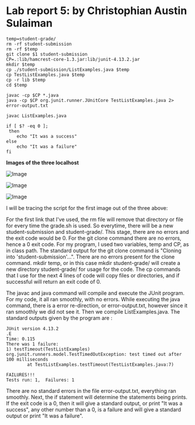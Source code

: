 #  Lab report 5: by Christophian Austin Sulaiman
```
temp=student-grade/
rm -rf student-submission
rm -rf $temp
git clone $1 student-submission
CP=.:lib/hamcrest-core-1.3.jar:lib/junit-4.13.2.jar
mkdir $temp
cp ./student-submission/ListExamples.java $temp
cp TestListExamples.java $temp
cp -r lib $temp
cd $temp

javac -cp $CP *.java
java -cp $CP org.junit.runner.JUnitCore TestListExamples.java 2> error-output.txt

javac ListExamples.java

if [ $? -eq 0 ];
 then
    echo "It was a success"
else
    echo "It was a failure"
fi
```

**Images of the three localhost**

![Image](../../../../../../C:/Users/Christophian%20S/Documents/GitHub/cse15l-lab-reports/Phian%201.png)

![Image](../../../../../../C:/Users/Christophian%20S/Documents/GitHub/cse15l-lab-reports/Phian%202.png)

![Image](../../../../../../C:/Users/Christophian%20S/Documents/GitHub/cse15l-lab-reports/Phian%203.png)


I will be tracing the script for the first image out of the three above:



For the first link that I've used, the rm file will remove that directory or file for every time the grade.sh is used. So everytime, there will be a new student-submission and student-grade/. This stage, there are no errors and the exit code would be 0. For the git clone command there are no errors, hence a 0 exit code. For my program, I used two variables, temp and CP, as in class path. The standard output for the git clone command is "Cloning into 'student-submission'...".  There are no errors present for the clone command. mkdir temp, or in this case mkdir student-grade/ will create a new directory student-grade/ for usage for the code. The cp commands that I use for the next 4 lines of code will copy files or directories, and if successful will return an exit code of 0. 

The javac and java command will compile and execute the JUnit program. For my code, it all ran smoothly, with no errors. While executing the java command, there is a error re-direction, or error-output.txt, however since it ran smoothly we did not see it. Then we compile ListExamples.java. The standard outputs given by the program are :
```
JUnit version 4.13.2
.E
Time: 0.115
There was 1 failure:
1) testTimeout(TestListExamples)
org.junit.runners.model.TestTimedOutException: test timed out after 100 milliseconds
        at TestListExamples.testTimeout(TestListExamples.java:7)

FAILURES!!!
Tests run: 1,  Failures: 1
```
There are no standard errors in the file error-output.txt, everything ran smoothly. Next, the if statement will determine the statements being prints. If the exit code is a 0, then it will give a standard output, or print "It was a success", any other number than a 0, is a failure and will give a standard output or print "It was a failure".